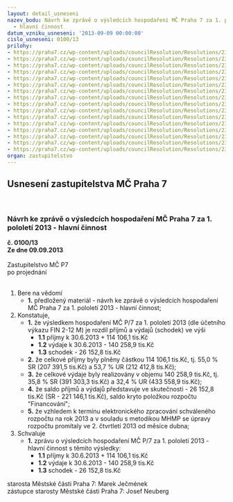 ```yaml
---
layout: detail_usneseni
nazev_bodu: Návrh ke zprávě o výsledcích hospodaření MČ Praha 7 za 1. pololetí 2013
  - hlavní činnost
datum_vzniku_usneseni: '2013-09-09 00:00:00'
cislo_usneseni: 0100/13
prilohy:
- https://praha7.cz/wp-content/uploads/councilResolution/Resolutions/23245/6-13-p1_duvod_zpr%c3%a1va.doc
- https://praha7.cz/wp-content/uploads/councilResolution/Resolutions/23245/6-13-p2_fondy_2_q_2013.doc
- https://praha7.cz/wp-content/uploads/councilResolution/Resolutions/23245/6-13-p3_koment%c3%a1%c5%99_k_inv_v%c3%bddaj%c5%afm_2_q_2013.doc
- https://praha7.cz/wp-content/uploads/councilResolution/Resolutions/23245/6-13-p4_v%c3%bdsledky_hospoda%c5%99en%c3%ad_po_za_1__pololet%c3%ad_2013_-_tabulka_dle_v%c3%bdkaz%c5%af.doc
- https://praha7.cz/wp-content/uploads/councilResolution/Resolutions/23245/6-13-p5_n%c3%a1vrh_rozbor_1_pol_2013_rozbor_po_mimo_%c5%a1kol.doc
- https://praha7.cz/wp-content/uploads/councilResolution/Resolutions/23245/6-13-p6_n%c3%a1vrh_rozbor_1_pol_2013_rozbor_po_-_%c5%a1kolstv%c3%ad.doc
- https://praha7.cz/wp-content/uploads/councilResolution/Resolutions/23245/6-13-p7_bilance%c4%8derven13ra.xls
- https://praha7.cz/wp-content/uploads/councilResolution/Resolutions/23245/6-13-p8_v%c3%bddaje%c4%8derven13.xls
- https://praha7.cz/wp-content/uploads/councilResolution/Resolutions/23245/6-13-p9_p%c5%99%c3%adjmy%c4%8derven2013.xls
- https://praha7.cz/wp-content/uploads/councilResolution/Resolutions/23245/6-13-p10_investice_-_2_q_2013_v%c4%8d._oif.xls
- https://praha7.cz/wp-content/uploads/councilResolution/Resolutions/23245/6-13-p11_zhodnocen%c3%ad_2_q_2013_-_koment%c3%a1%c5%99_o%c5%a1k_k__po_m%c5%a1_z%c5%a1.doc
- https://praha7.cz/wp-content/uploads/councilResolution/Resolutions/23245/6-13-p12_zhodnocen%c3%ad_2_q_2013_ks_-_kc.doc
- https://praha7.cz/wp-content/uploads/councilResolution/Resolutions/23245/6-13-p13_zhodnocen%c3%ad_2_q_2013_oszbn_-_pc.doc
- https://praha7.cz/wp-content/uploads/councilResolution/Resolutions/23245/6-13-p14_zhodnocen%c3%ad_2_q_2013_oszbn_-_saz.doc
- https://praha7.cz/wp-content/uploads/councilResolution/Resolutions/23245/6-13-p15_0648r.doc
- https://praha7.cz/wp-content/uploads/councilResolution/Resolutions/23245/6-13-FV02092013_z%c3%a1%c5%99%c3%ad_platn%c3%bd.doc
organ: zastupitelstvo
---
```

<div id="ucUsn_pList" class="usn">
	<span><h2>Usnesení zastupitelstva MČ Praha 7 </h2>
<br></span><div class="standBody">
<span><h3>Návrh ke zprávě o výsledcích hospodaření MČ Praha 7 za 1. pololetí 2013 - hlavní činnost</h3></span><div class="center">
		<strong>č. 0100/13</strong><br>
	</div>
<div class="center">
		<strong>Ze dne 09.09.2013</strong><br><br>
	</div>Zastupitelstvo MČ P7<br> po projednání<br><br><ol>
<li>Bere na vědomí<ul><li>
<strong>1.</strong> předložený materiál - návrh ke zprávě o výsledcích hospodaření MČ Praha 7 za  1. pololetí 2013 - hlavní činnost;</li></ul>
</li>
<li>Konstatuje,<ul>
<li>
<strong>1.</strong> že  výsledkem hospodaření MČ P/7 za 1. pololetí 2013 (dle účetního výkazu FIN 2-12 M) je rozdíl příjmů a výdajů (schodek) ve výši <ul>
<li>
<strong>1.1</strong> příjmy k 30.6.2013                   +  114 106,1 tis.Kč</li>
<li>
<strong>1.2</strong> výdaje k 30.6.2013                    -  140 258,9 tis.Kč</li>
<li>
<strong>1.3</strong> schodek                                      -   26 152,8 tis.Kč</li>
</ul>
</li>
<li>
<strong>2.</strong> že celkové příjmy byly plněny částkou  114 106,1 tis.Kč, tj. 55,0 %  SR (207 391,5 tis.Kč) a 53,7 % UR (212 412,8 tis.Kč);</li>
<li>
<strong>3.</strong> že celkové výdaje byly realizovány v objemu 140 258,9 tis.Kč, tj. 35,8  % SR (391 303,3 tis.Kč) a 32,4 % UR (433 558,9 tis.Kč);</li>
<li>
<strong>4.</strong> že saldo příjmů a výdajů  představuje ve skutečnosti  - 26 152,8 tis.Kč  (SR - 221 146,1 tis.Kč), saldo kryto položkou rozpočtu "Financování";</li>
<li>
<strong>5.</strong> že vzhledem  k  termínu elektronického zpracování schváleného rozpočtu na rok 2013 a v souladu s  metodikou  MHMP se úpravy rozpočtu promítaly ve  2. čtvrtletí 2013 od měsíce dubna;</li>
</ul>
</li>
<li>Schvaluje<ul><li>
<strong>1.</strong> zprávu o výsledcích hospodaření MČ P/7 za 1. pololetí  2013 - hlavní činnost s těmito výsledky:<ul>
<li>
<strong>1.1</strong> příjmy k 30.6.2013                       + 114 106,1 tis.Kč</li>
<li>
<strong>1.2</strong> výdaje k 30.6.2013                        - 140 258,9 tis.Kč</li>
<li>
<strong>1.3</strong> schodek                                         -   26 152,8 tis.Kč</li>
</ul>
</li></ul>
</li>
</ol>starosta Městské části Praha 7: Marek Ječmének<br>zástupce starosty Městské části Praha 7: Josef Neuberg
</div>
</div>